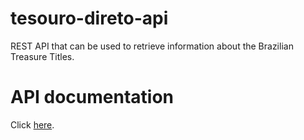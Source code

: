 # tesouro-direto-api

REST API that can be used to retrieve information about the Brazilian Treasure Titles.


# API documentation

Click [here](https://johannesssf.github.io/tesouro-direto-api/).
